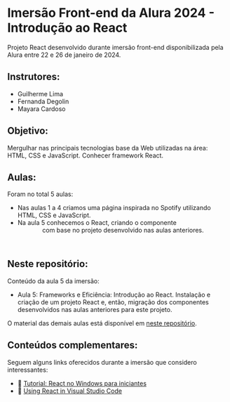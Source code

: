 # Imersão Front-end da Alura 2024 - Introdução ao React

Projeto React desenvolvido durante imersão front-end disponibilizada pela Alura entre 22 e 26 de janeiro de 2024.

## Instrutores:
- Guilherme Lima
- Fernanda Degolin
- Mayara Cardoso

## Objetivo:  
Mergulhar nas principais tecnologias base da Web utilizadas na área: HTML, CSS e JavaScript. Conhecer framework React.

## Aulas:
Foram no total 5 aulas:
- Nas aulas 1 a 4 criamos uma página inspirada no Spotify utilizando HTML, CSS e JavaScript.
- Na aula 5 conhecemos o React, criando o componente <Header> com base no projeto desenvolvido nas aulas anteriores.

## Neste repositório:
Conteúdo da aula 5 da imersão:

- Aula 5: Frameworks e Eficiência: Introdução ao React. Instalação e criação de um projeto React e, então, migração dos componentes desenvolvidos nas aulas anteriores para este projeto.

O material das demais aulas está disponível em [neste repositório](https://github.com/ncdavila/imersao-frontend-alura).

## Conteúdos complementares:
Seguem alguns links oferecidos durante a imersão que considero interessantes:

- 📄 [Tutorial: React no Windows para iniciantes](https://learn.microsoft.com/pt-br/windows/dev-environment/javascript/react-beginners-tutorial)
- 📄 [Using React in Visual Studio Code](https://code.visualstudio.com/docs/nodejs/reactjs-tutorial)


